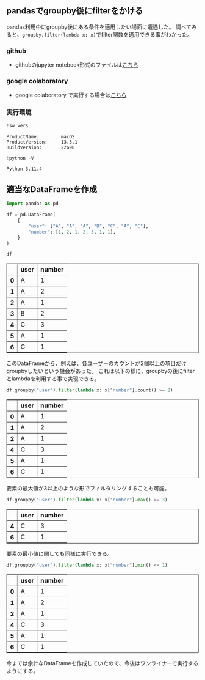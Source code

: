## pandasでgroupby後にfilterをかける

pandas利用中にgroupby後にある条件を適用したい場面に遭遇した。
調べてみると、`groupby.filter(lambda x: x)`でfilter関数を適用できる事がわかった。

### github
- githubのjupyter notebook形式のファイルは[こちら](https://github.com/hiroshi0530/wa-src/blob/master/article/library/python/020/020_nb.ipynb)

### google colaboratory
- google colaboratory で実行する場合は[こちら](https://colab.research.google.com/github/hiroshi0530/wa-src/blob/master/article/library/python/020/020_nb.ipynb)

### 実行環境


```python
!sw_vers
```

    ProductName:		macOS
    ProductVersion:		13.5.1
    BuildVersion:		22G90



```python
!python -V
```

    Python 3.11.4


## 適当なDataFrameを作成


```python
import pandas as pd

df = pd.DataFrame(
    {
        "user": ["A", "A", "A", "B", "C", "A", "C"],
        "number": [1, 2, 1, 2, 3, 1, 1],
    }
)

df
```




<div>
<style scoped>
    .dataframe tbody tr th:only-of-type {
        vertical-align: middle;
    }

    .dataframe tbody tr th {
        vertical-align: top;
    }

    .dataframe thead th {
        text-align: right;
    }
</style>
<table border="1" class="dataframe">
  <thead>
    <tr style="text-align: right;">
      <th></th>
      <th>user</th>
      <th>number</th>
    </tr>
  </thead>
  <tbody>
    <tr>
      <th>0</th>
      <td>A</td>
      <td>1</td>
    </tr>
    <tr>
      <th>1</th>
      <td>A</td>
      <td>2</td>
    </tr>
    <tr>
      <th>2</th>
      <td>A</td>
      <td>1</td>
    </tr>
    <tr>
      <th>3</th>
      <td>B</td>
      <td>2</td>
    </tr>
    <tr>
      <th>4</th>
      <td>C</td>
      <td>3</td>
    </tr>
    <tr>
      <th>5</th>
      <td>A</td>
      <td>1</td>
    </tr>
    <tr>
      <th>6</th>
      <td>C</td>
      <td>1</td>
    </tr>
  </tbody>
</table>
</div>



このDataFrameから、例えば、各ユーザーのカウントが2個以上の項目だけgroupbyしたいという機会があった。
これは以下の様に、groupbyの後にfilterとlambdaを利用する事で実現できる。


```python
df.groupby("user").filter(lambda x: x["number"].count() >= 2)
```




<div>
<style scoped>
    .dataframe tbody tr th:only-of-type {
        vertical-align: middle;
    }

    .dataframe tbody tr th {
        vertical-align: top;
    }

    .dataframe thead th {
        text-align: right;
    }
</style>
<table border="1" class="dataframe">
  <thead>
    <tr style="text-align: right;">
      <th></th>
      <th>user</th>
      <th>number</th>
    </tr>
  </thead>
  <tbody>
    <tr>
      <th>0</th>
      <td>A</td>
      <td>1</td>
    </tr>
    <tr>
      <th>1</th>
      <td>A</td>
      <td>2</td>
    </tr>
    <tr>
      <th>2</th>
      <td>A</td>
      <td>1</td>
    </tr>
    <tr>
      <th>4</th>
      <td>C</td>
      <td>3</td>
    </tr>
    <tr>
      <th>5</th>
      <td>A</td>
      <td>1</td>
    </tr>
    <tr>
      <th>6</th>
      <td>C</td>
      <td>1</td>
    </tr>
  </tbody>
</table>
</div>



要素の最大値が3以上のような形でフィルタリングすることも可能。


```python
df.groupby("user").filter(lambda x: x["number"].max() >= 3)
```




<div>
<style scoped>
    .dataframe tbody tr th:only-of-type {
        vertical-align: middle;
    }

    .dataframe tbody tr th {
        vertical-align: top;
    }

    .dataframe thead th {
        text-align: right;
    }
</style>
<table border="1" class="dataframe">
  <thead>
    <tr style="text-align: right;">
      <th></th>
      <th>user</th>
      <th>number</th>
    </tr>
  </thead>
  <tbody>
    <tr>
      <th>4</th>
      <td>C</td>
      <td>3</td>
    </tr>
    <tr>
      <th>6</th>
      <td>C</td>
      <td>1</td>
    </tr>
  </tbody>
</table>
</div>



要素の最小値に関しても同様に実行できる。


```python
df.groupby("user").filter(lambda x: x["number"].min() <= 1)
```




<div>
<style scoped>
    .dataframe tbody tr th:only-of-type {
        vertical-align: middle;
    }

    .dataframe tbody tr th {
        vertical-align: top;
    }

    .dataframe thead th {
        text-align: right;
    }
</style>
<table border="1" class="dataframe">
  <thead>
    <tr style="text-align: right;">
      <th></th>
      <th>user</th>
      <th>number</th>
    </tr>
  </thead>
  <tbody>
    <tr>
      <th>0</th>
      <td>A</td>
      <td>1</td>
    </tr>
    <tr>
      <th>1</th>
      <td>A</td>
      <td>2</td>
    </tr>
    <tr>
      <th>2</th>
      <td>A</td>
      <td>1</td>
    </tr>
    <tr>
      <th>4</th>
      <td>C</td>
      <td>3</td>
    </tr>
    <tr>
      <th>5</th>
      <td>A</td>
      <td>1</td>
    </tr>
    <tr>
      <th>6</th>
      <td>C</td>
      <td>1</td>
    </tr>
  </tbody>
</table>
</div>



今までは余計なDataFrameを作成していたので、今後はワンライナーで実行するようにする。
